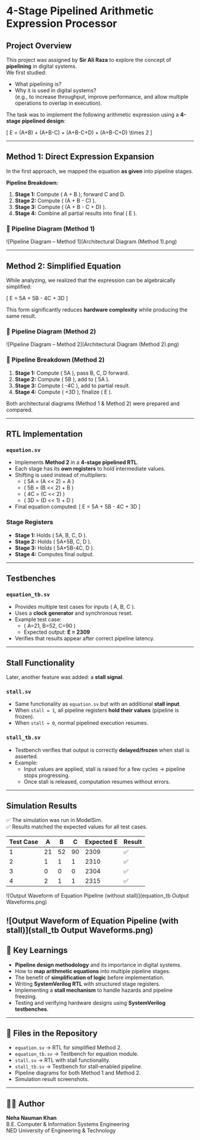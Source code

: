 # 4-Stage Pipelined Arithmetic Expression Processor

## Project Overview
This project was assigned by **Sir Ali Raza** to explore the concept of **pipelining** in digital systems.  
We first studied:
- What pipelining is?
- Why it is used in digital systems?  
  (e.g., to increase throughput, improve performance, and allow multiple operations to overlap in execution).  

The task was to implement the following arithmetic expression using a **4-stage pipelined design**:

\[
E = (A+B) + (A+B-C) + (A+B-C+D) + (A+B-C+D) \times 2
\]

---

## Method 1: Direct Expression Expansion
In the first approach, we mapped the equation **as given** into pipeline stages.  

**Pipeline Breakdown:**
1. **Stage 1:** Compute \( A + B \), forward C and D.  
2. **Stage 2:** Compute \( (A + B - C) \).  
3. **Stage 3:** Compute \( (A + B - C + D) \).  
4. **Stage 4:** Combine all partial results into final \( E \).  

### 🔹 Pipeline Diagram (Method 1)
![Pipeline Diagram – Method 1](Architectural Diagram (Method 1).png)

---

## Method 2: Simplified Equation
While analyzing, we realized that the expression can be algebraically simplified:

\[
E = 5A + 5B - 4C + 3D
\]

This form significantly reduces **hardware complexity** while producing the same result.  

### 🔹 Pipeline Diagram (Method 2)
![Pipeline Diagram – Method 2](Architectural Diagram (Method 2).png)

### 🔹 Pipeline Breakdown (Method 2)
1. **Stage 1:** Compute \( 5A \), pass B, C, D forward.  
2. **Stage 2:** Compute \( 5B \), add to \( 5A \).  
3. **Stage 3:** Compute \( -4C \), add to partial result.  
4. **Stage 4:** Compute \( +3D \), finalize \( E \).  

Both architectural diagrams (Method 1 & Method 2) were prepared and compared.

---

## RTL Implementation

### `equation.sv`
- Implements **Method 2** in a **4-stage pipelined RTL**.  
- Each stage has its **own registers** to hold intermediate values.  
- Shifting is used instead of multipliers:
  - \( 5A = (A << 2) + A \)  
  - \( 5B = (B << 2) + B \)  
  - \( 4C = (C << 2) \)  
  - \( 3D = (D << 1) + D \)  
- Final equation computed:
  \[
  E = 5A + 5B - 4C + 3D
  \]

### Stage Registers
- **Stage 1:** Holds \( 5A, B, C, D \).  
- **Stage 2:** Holds \( 5A+5B, C, D \).  
- **Stage 3:** Holds \( 5A+5B-4C, D \).  
- **Stage 4:** Computes final output.  

---

## Testbenches

### `equation_tb.sv`
- Provides multiple test cases for inputs \( A, B, C \).  
- Uses a **clock generator** and synchronous reset.  
- Example test case:  
  - \( A=21, B=52, C=90 \)  
  - Expected output: **E = 2309**  
- Verifies that results appear after correct pipeline latency.  

---

## Stall Functionality

Later, another feature was added: a **stall signal**.  

### `stall.sv`
- Same functionality as `equation.sv` but with an additional **stall input**.  
- When `stall = 1`, all pipeline registers **hold their values** (pipeline is frozen).  
- When `stall = 0`, normal pipelined execution resumes.  

### `stall_tb.sv`
- Testbench verifies that output is correctly **delayed/frozen** when stall is asserted.  
- Example:  
  - Input values are applied, stall is raised for a few cycles → pipeline stops progressing.  
  - Once stall is released, computation resumes without errors.  

---

## Simulation Results
✅ The simulation was run in ModelSim.  
✅ Results matched the expected values for all test cases.  

| Test Case | A  | B  | C  | Expected E | Result |
|-----------|----|----|----|------------|--------|
| 1         | 21 | 52 | 90 | 2309       | ✅      |
| 2         | 1  | 1  | 1  | 2310       | ✅      |
| 3         | 0  | 0  | 0  | 2304       | ✅      |
| 4         | 2  | 1  | 1  | 2315       | ✅      |

![Output Waveform of Equation Pipeline (without stall)](equation_tb Output Waveforms.png)

![Output Waveform of Equation Pipeline (with stall)](stall_tb Output Waveforms.png)
---

## 📖 Key Learnings
- **Pipeline design methodology** and its importance in digital systems.  
- How to **map arithmetic equations** into multiple pipeline stages.  
- The benefit of **simplification of logic** before implementation.  
- Writing **SystemVerilog RTL** with structured stage registers.  
- Implementing a **stall mechanism** to handle hazards and pipeline freezing.  
- Testing and verifying hardware designs using **SystemVerilog testbenches**.  

---

## 📌 Files in the Repository
- `equation.sv` → RTL for simplified Method 2.  
- `equation_tb.sv` → Testbench for equation module.  
- `stall.sv` → RTL with stall functionality.  
- `stall_tb.sv` → Testbench for stall-enabled pipeline.  
- Pipeline diagrams for both Method 1 and Method 2.  
- Simulation result screenshots.  

---

## 👩‍💻 Author
**Neha Nauman Khan**  
B.E. Computer & Information Systems Engineering  
NED University of Engineering & Technology
